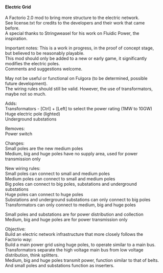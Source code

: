 #### Electric Grid  
A Factorio 2.0 mod to bring more structure to the electric network.  
See license.txt for credits to the developers and their work that came before.  
A special thanks to Stringweasel for his work on Fluidic Power, the inspiration.  

Important notes:
This is a work in progress, in the proof of concept stage, but believed to be reasonably playable.  
This mod should only be added to a new or early game, it significantly modifies the electric poles.  
Comments and suggestions welcome.  

May not be useful or functional on Fulgora (to be determined, possible future development).  
The wiring rules should still be valid. However, the use of transformators, maybe not so much.  

Adds:  
Transformators - [Ctrl] + [Left] to select the power rating (1MW to 10GW)  
Huge electric pole (lighted)  
Underground substations  

Removes:  
Power switch  

Changes:  
Small poles are the new medium poles  
Medium, big and huge poles have no supply area, used for power transmission only  

New wiring rules:  
Small poles can connect to small and medium poles  
Medium poles can connect to small and medium poles  
Big poles can connect to big poles, substations and underground substations  
Huge poles can connect to huge poles  
Substations and underground substations can only connect to big poles  
Transformators can only connect to medium, big and huge poles  

Small poles and substations are for power distribution and collection  
Medium, big and huge poles are for power transmission only  

Objective:  
Build an electric network infrastructure that more closely follows the Factorio way:  
Build a main power grid using huge poles, to operate similar to a main bus.  
Transformators separate the high voltage main bus from low voltage distribution, think splitters.  
Medium, big and huge poles transmit power, function similar to that of belts.  
And small poles and substations function as inserters.  
